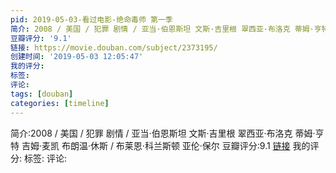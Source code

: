 ```yaml
---
pid: 2019-05-03-看过电影-绝命毒师 第一季
简介: 2008 / 美国 / 犯罪 剧情 / 亚当·伯恩斯坦 文斯·吉里根 翠西亚·布洛克 蒂姆·亨特 吉姆·麦凯 布朗温·休斯 / 布莱恩·科兰斯顿 亚伦·保尔
豆瓣评分: '9.1'
链接: https://movie.douban.com/subject/2373195/
创建时间: '2019-05-03 12:05:47'
我的评分:
标签:
评论:
tags: [douban]
categories: [timeline]
---
```

简介:2008 / 美国 / 犯罪 剧情 / 亚当·伯恩斯坦 文斯·吉里根 翠西亚·布洛克 蒂姆·亨特 吉姆·麦凯 布朗温·休斯 / 布莱恩·科兰斯顿 亚伦·保尔
豆瓣评分:9.1
[链接](https://movie.douban.com/subject/2373195/)
我的评分:
标签:
评论:
